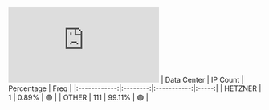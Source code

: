 ![Diagramm](https://github.com/obajay/StateSync-snapshots/blob/main/Projects/Kyve/1/README.md)
| Data Center | IP Count | Percentage | Freq |
|:------------:|:--------:|:-----------:|:-----:|
| HETZNER | 1 | 0.89% | 🟢 |
| OTHER | 111 | 99.11% | 🟢 |